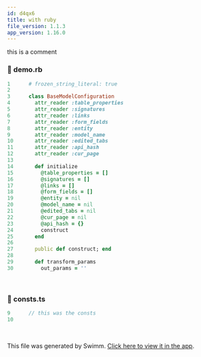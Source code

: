 ```yaml
---
id: d4qx6
title: with ruby
file_version: 1.1.3
app_version: 1.16.0
---
```


this is a comment
<!-- NOTE-swimm-snippet: the lines below link your snippet to Swimm -->
### 📄 demo.rb
<!-- collapsed -->

```ruby
1      # frozen_string_literal: true
2      
3      class BaseModelConfiguration
4        attr_reader :table_properties
5        attr_reader :signatures
6        attr_reader :links
7        attr_reader :form_fields
8        attr_reader :entity
9        attr_reader :model_name
10       attr_reader :edited_tabs
11       attr_reader :api_hash
12       attr_reader :cur_page
13     
14       def initialize
15         @table_properties = []
16         @signatures = []
17         @links = []
18         @form_fields = []
19         @entity = nil
20         @model_name = nil
21         @edited_tabs = nil
22         @cur_page = nil
23         @api_hash = {}
24         construct
25       end
26     
27       public def construct; end
28     
29       def transform_params
30         out_params = ''
```

<br/>


<!-- NOTE-swimm-snippet: the lines below link your snippet to Swimm -->
### 📄 consts.ts
```typescript
9      // this was the consts
10     
```

<br/>

This file was generated by Swimm. [Click here to view it in the app](http://localhost:5000/repos/Z2l0aHViJTNBJTNBdDElM0ElM0FlcmFuLXN3aW1t/docs/d4qx6).
